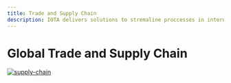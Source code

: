 ```yaml
---
title: Trade and Supply Chain
description: IOTA delivers solutions to stremaline proccesses in international trade and supply chain and to establish trust in data
---
```


# Global Trade and Supply Chain


[![supply-chain](img/participate/use-cases/supply-chain.png)](img/participate/use-cases/supply-chain.png)
